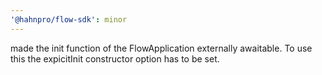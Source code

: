 ```yaml
---
'@hahnpro/flow-sdk': minor
---
```


made the init function of the FlowApplication externally awaitable. To use this the expicitInit constructor option has to be set.
